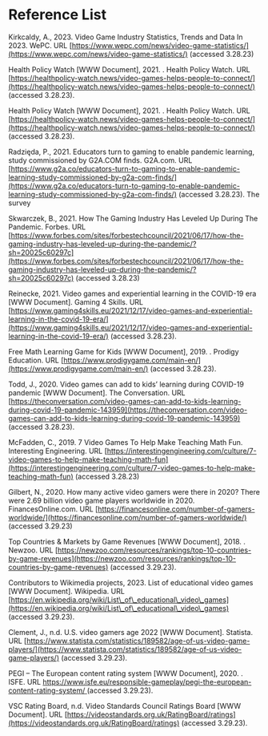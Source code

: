 # Reference List

Kirkcaldy, A., 2023. Video Game Industry Statistics, Trends and Data In 2023. WePC. URL [https://www.wepc.com/news/video-game-statistics/](https://www.wepc.com/news/video-game-statistics/) (accessed 3.28.23)

Health Policy Watch \[WWW Document], 2021. . Health Policy Watch. URL [https://healthpolicy-watch.news/video-games-helps-people-to-connect/](https://healthpolicy-watch.news/video-games-helps-people-to-connect/) (accessed 3.28.23).

Health Policy Watch \[WWW Document], 2021. . Health Policy Watch. URL [https://healthpolicy-watch.news/video-games-helps-people-to-connect/](https://healthpolicy-watch.news/video-games-helps-people-to-connect/) (accessed 3.28.23).

Radzięda, P., 2021. Educators turn to gaming to enable pandemic learning, study commissioned by G2A.COM finds. G2A.com. URL [https://www.g2a.co/educators-turn-to-gaming-to-enable-pandemic-learning-study-commissioned-by-g2a-com-finds/](https://www.g2a.co/educators-turn-to-gaming-to-enable-pandemic-learning-study-commissioned-by-g2a-com-finds/) (accessed 3.28.23). The survey

Skwarczek, B., 2021. How The Gaming Industry Has Leveled Up During The Pandemic. Forbes. URL [https://www.forbes.com/sites/forbestechcouncil/2021/06/17/how-the-gaming-industry-has-leveled-up-during-the-pandemic/?sh=20025c60297c](https://www.forbes.com/sites/forbestechcouncil/2021/06/17/how-the-gaming-industry-has-leveled-up-during-the-pandemic/?sh=20025c60297c) (accessed 3.28.23)

Reinecke, 2021. Video games and experiential learning in the COVID-19 era \[WWW Document]. Gaming 4 Skills. URL [https://www.gaming4skills.eu/2021/12/17/video-games-and-experiential-learning-in-the-covid-19-era/](https://www.gaming4skills.eu/2021/12/17/video-games-and-experiential-learning-in-the-covid-19-era/) (accessed 3.28.23).&#x20;

Free Math Learning Game for Kids \[WWW Document], 2019. . Prodigy Education. URL [https://www.prodigygame.com/main-en/](https://www.prodigygame.com/main-en/) (accessed 3.28.23).

Todd, J., 2020. Video games can add to kids’ learning during COVID-19 pandemic \[WWW Document]. The Conversation. URL [https://theconversation.com/video-games-can-add-to-kids-learning-during-covid-19-pandemic-143959](https://theconversation.com/video-games-can-add-to-kids-learning-during-covid-19-pandemic-143959) (accessed 3.28.23).

McFadden, C., 2019. 7 Video Games To Help Make Teaching Math Fun. Interesting Engineering. URL [https://interestingengineering.com/culture/7-video-games-to-help-make-teaching-math-fun](https://interestingengineering.com/culture/7-video-games-to-help-make-teaching-math-fun) (accessed 3.28.23)

Gilbert, N., 2020. How many active video gamers were there in 2020? There were 2.69 billion video game players worldwide in 2020. FinancesOnline.com. URL [https://financesonline.com/number-of-gamers-worldwide/](https://financesonline.com/number-of-gamers-worldwide/) (accessed 3.29.23)

Top Countries & Markets by Game Revenues \[WWW Document], 2018. . Newzoo. URL [https://newzoo.com/resources/rankings/top-10-countries-by-game-revenues](https://newzoo.com/resources/rankings/top-10-countries-by-game-revenues) (accessed 3.29.23).

Contributors to Wikimedia projects, 2023. List of educational video games \[WWW Document]. Wikipedia. URL [https://en.wikipedia.org/wiki/List\_of\_educational\_video\_games](https://en.wikipedia.org/wiki/List\_of\_educational\_video\_games) (accessed 3.29.23).

Clement, J., n.d. U.S. video gamers age 2022 \[WWW Document]. Statista. URL [https://www.statista.com/statistics/189582/age-of-us-video-game-players/](https://www.statista.com/statistics/189582/age-of-us-video-game-players/) (accessed 3.29.23).

PEGI – The European content rating system \[WWW Document], 2020. . ISFE. URL [https://www.isfe.eu/responsible-gameplay/pegi-the-european-content-rating-system/ ](https://www.isfe.eu/responsible-gameplay/pegi-the-european-content-rating-system/)(accessed 3.29.23).

VSC Rating Board, n.d. Video Standards Council Ratings Board \[WWW Document]. URL [https://videostandards.org.uk/RatingBoard/ratings](https://videostandards.org.uk/RatingBoard/ratings) (accessed 3.29.23).









